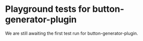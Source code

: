 # Playground tests for button-generator-plugin
We are still awaiting the first test run for button-generator-plugin.
